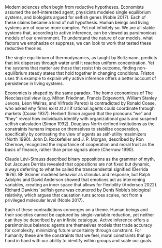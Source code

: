 Modern sciences often begin from reductive hypotheses. Economists assumed the self-interested agent, physicists modeled single equilibrium systems, and biologists argued for selfish genes (Noble 2017). Each of these claims became a kind of null hypothesis. Human beings and living systems are of course more complex. Yet not infinitely so. We are all stable systems that, according to active inference, can be viewed as parsimonious models of our environment. To understand the nature of our models, what factors we emphasize or suppress, we can look to work that tested these reductive theories.

The single equilibrium of thermodynamics, as taught by Boltzmann, predicts that ink disperses through water until it reaches uniform concentration. Yet the systems that matter are those that resist this outcome, finding non-equilibrium steady states that hold together in changing conditions. Friston uses this example to explain why active inference offers a better account of persistence in living systems.

Economics is shaped by the same paradox. The homo economicus of The Neoclassical view (e.g. Milton Friedman,  Francis Edgeworth, William Stanley Jevons, Léon Walras, and Vilfredo Pareto) is contradicted by Ronald Coase, who asked why firms exist at all if rational agents could coordinate through markets (Coase 1937). Herbert Simon argued that the pronouns “we” and “they” reveal how individuals identify with organizational goals and suspend selfish calculation (Simon 1992). Douglass North defined institutions as the constraints humans impose on themselves to stabilize cooperation, specifically by contrasting the view of agents as self-utility maximizers (North 1990). John D. Rockefeller and J. P. Morgan, described by Ron Chernow, recognized the importance of cooperation and moral trust as the basis of finance, rather than price signals alone (Chernow 1990).

Claude Lévi-Strauss described binary oppositions as the grammar of myth, but Jacques Derrida revealed that oppositions are not fixed but dynamic, always deferring to what he called the transcendental signified (Derrida 1976). BF Skinner modeled behavior as stimulus and response, but Ralph Adolphs and David Anderson showed that emotions act as intervening variables, creating an inner space that allows for flexibility (Anderson 2022). Richard Dawkins’ selfish gene was countered by Denis Noble’s biological relativity, which argues that causation runs across scales, not from a privileged molecular level (Noble 2017).

Each of these contradictions converges on a theme. Human beings and their societies cannot be captured by single-variable reduction, yet neither can they be described by an infinite catalogue. Active inference offers a parsimonious balance: agents are themselves models that trade accuracy for complexity, minimizing future uncertainty through constraint. For humanity these are the constraints that we feel, moral constraints that go hand in hand with our ability to identify within groups and scale our goals.
